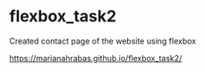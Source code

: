 # flexbox_task2
Created contact page of the website using flexbox 

https://marianahrabas.github.io/flexbox_task2/
